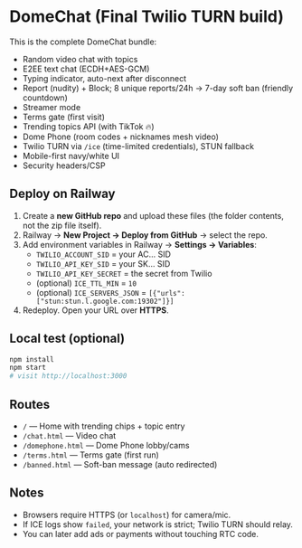 
# DomeChat (Final Twilio TURN build)

This is the complete DomeChat bundle:
- Random video chat with topics
- E2EE text chat (ECDH+AES-GCM)
- Typing indicator, auto-next after disconnect
- Report (nudity) + Block; 8 unique reports/24h → 7-day soft ban (friendly countdown)
- Streamer mode
- Terms gate (first visit)
- Trending topics API (with TikTok 🔥)
- Dome Phone (room codes + nicknames mesh video)
- Twilio TURN via `/ice` (time-limited credentials), STUN fallback
- Mobile-first navy/white UI
- Security headers/CSP

## Deploy on Railway
1. Create a **new GitHub repo** and upload these files (the folder contents, not the zip file itself).
2. Railway → **New Project → Deploy from GitHub** → select the repo.
3. Add environment variables in Railway → **Settings → Variables**:
   - `TWILIO_ACCOUNT_SID` = your AC... SID
   - `TWILIO_API_KEY_SID` = your SK... SID
   - `TWILIO_API_KEY_SECRET` = the secret from Twilio
   - (optional) `ICE_TTL_MIN` = `10`
   - (optional) `ICE_SERVERS_JSON` = `[{"urls":["stun:stun.l.google.com:19302"]}]`
4. Redeploy. Open your URL over **HTTPS**.

## Local test (optional)
```bash
npm install
npm start
# visit http://localhost:3000
```

## Routes
- `/` — Home with trending chips + topic entry
- `/chat.html` — Video chat
- `/domephone.html` — Dome Phone lobby/cams
- `/terms.html` — Terms gate (first run)
- `/banned.html` — Soft-ban message (auto redirected)

## Notes
- Browsers require HTTPS (or `localhost`) for camera/mic.
- If ICE logs show `failed`, your network is strict; Twilio TURN should relay.
- You can later add ads or payments without touching RTC code.
